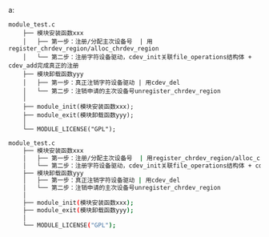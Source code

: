 
a:

    module_test.c
        ├── 模块安装函数xxx
        │   ├── 第一步：注册/分配主次设备号  | 用register_chrdev_region/alloc_chrdev_region
        │   └── 第二步：注册字符设备驱动，cdev_init关联file_operations结构体 + cdev_add完成真正的注册
        ├── 模块卸载函数yyy
        │   ├── 第一步：真正注销字符设备驱动 | 用cdev_del
        │   └── 第二步：注销申请的主次设备号unregister_chrdev_region
        │   
        ├── module_init(模块安装函数xxx);
        ├── module_exit(模块卸载函数yyy);
        │ 
        └── MODULE_LICENSE("GPL");
        
        
```bash
module_test.c
    ├── 模块安装函数xxx
    │   ├── 第一步：注册/分配主次设备号  | 用register_chrdev_region/alloc_chrdev_region
    │   └── 第二步：注册字符设备驱动，cdev_init关联file_operations结构体 + cdev_add完成真正的注册
    ├── 模块卸载函数yyy
    │   ├── 第一步：真正注销字符设备驱动 | 用cdev_del
    │   └── 第二步：注销申请的主次设备号unregister_chrdev_region
    │   
    ├── module_init(模块安装函数xxx);
    ├── module_exit(模块卸载函数yyy);
    │ 
    └── MODULE_LICENSE("GPL");
```
        
        
        
        
        
        
        
        
        
        
